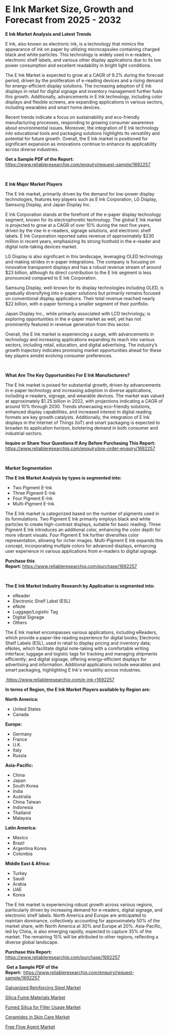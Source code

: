 <p><h1>E Ink Market Size, Growth and Forecast from 2025 - 2032</h1></p><p><strong>E Ink Market Analysis and Latest Trends</strong></p>
<p><p>E Ink, also known as electronic ink, is a technology that mimics the appearance of ink on paper by utilizing microcapsules containing charged black and white particles. This technology is widely used in e-readers, electronic shelf labels, and various other display applications due to its low power consumption and excellent readability in bright light conditions.</p><p>The E Ink Market is expected to grow at a CAGR of 9.2% during the forecast period, driven by the proliferation of e-reading devices and a rising demand for energy-efficient display solutions. The increasing adoption of E Ink displays in retail for digital signage and inventory management further fuels this growth. Additionally, advancements in E Ink technology, including color displays and flexible screens, are expanding applications in various sectors, including wearables and smart home devices.</p><p>Recent trends indicate a focus on sustainability and eco-friendly manufacturing processes, responding to growing consumer awareness about environmental issues. Moreover, the integration of E Ink technology into educational tools and packaging solutions highlights its versatility and potential for future growth. Overall, the E Ink market is positioned for significant expansion as innovations continue to enhance its applicability across diverse industries.</p></p>
<p><strong>Get a Sample PDF of the Report:&nbsp;</strong> <a href="https://www.reliableresearchiq.com/enquiry/request-sample/1692257?utm_campaign=1159&utm_medium=2&utm_source=Github&utm_content=ia&utm_term=31012025&utm_id=e-ink">https://www.reliableresearchiq.com/enquiry/request-sample/1692257</a></p>
<p>&nbsp;</p>
<p><strong>E Ink Major Market Players</strong></p>
<p><p>The E Ink market, primarily driven by the demand for low-power display technologies, features key players such as E Ink Corporation, LG Display, Samsung Display, and Japan Display Inc. </p><p>E Ink Corporation stands at the forefront of the e-paper display technology segment, known for its electrophoretic technology. The global E Ink market is projected to grow at a CAGR of over 10% during the next five years, driven by the rise in e-readers, signage solutions, and electronic shelf labels. E Ink Corporation reported sales revenue of approximately $230 million in recent years, emphasizing its strong foothold in the e-reader and digital note-taking devices market.</p><p>LG Display is also significant in this landscape, leveraging OLED technology and making strides in e-paper integrations. The company is focusing on innovative transparent displays and has a robust revenue stream of around $23 billion, although its direct contribution to the E Ink segment is less pronounced compared to E Ink Corporation.</p><p>Samsung Display, well-known for its display technologies including OLED, is gradually diversifying into e-paper solutions but primarily remains focused on conventional display applications. Their total revenue reached nearly $22 billion, with e-paper forming a smaller segment of their portfolio.</p><p>Japan Display Inc., while primarily associated with LCD technology, is exploring opportunities in the e-paper market as well, yet has not prominently featured in revenue generation from this sector.</p><p>Overall, the E Ink market is experiencing a surge, with advancements in technology and increasing applications expanding its reach into various sectors, including retail, education, and digital advertising. The industry’s growth trajectory indicates promising market opportunities ahead for these key players amidst evolving consumer preferences.</p></p>
<p>&nbsp;</p>
<p><strong>What Are The Key Opportunities For E Ink Manufacturers?</strong></p>
<p><p>The E Ink market is poised for substantial growth, driven by advancements in e-paper technology and increasing adoption in diverse applications, including e-readers, signage, and wearable devices. The market was valued at approximately $1.25 billion in 2022, with projections indicating a CAGR of around 10% through 2030. Trends showcasing eco-friendly solutions, enhanced display capabilities, and increased interest in digital reading formats are key growth catalysts. Additionally, the integration of E Ink displays in the Internet of Things (IoT) and smart packaging is expected to broaden its application horizon, bolstering demand in both consumer and industrial sectors.</p></p>
<p><strong>Inquire or Share Your Questions If Any Before Purchasing This Report:</strong> <a href="https://www.reliableresearchiq.com/enquiry/pre-order-enquiry/1692257?utm_campaign=1159&utm_medium=2&utm_source=Github&utm_content=ia&utm_term=31012025&utm_id=e-ink">https://www.reliableresearchiq.com/enquiry/pre-order-enquiry/1692257</a></p>
<p>&nbsp;</p>
<p><strong>Market Segmentation</strong></p>
<p><strong>The E Ink Market Analysis by types is segmented into:</strong></p>
<p><ul><li>Two Pigment E-Ink</li><li>Three Pigment E-Ink</li><li>Four Pigment E-Ink</li><li>Multi-Pigment E-Ink</li></ul></p>
<p><p>The E Ink market is categorized based on the number of pigments used in its formulations. Two Pigment E Ink primarily employs black and white particles to create high-contrast displays, suitable for basic reading. Three Pigment E Ink introduces an additional color, enhancing the color depth for more vibrant visuals. Four Pigment E Ink further diversifies color representation, allowing for richer images. Multi-Pigment E Ink expands this concept, incorporating multiple colors for advanced displays, enhancing user experience in various applications from e-readers to digital signage.</p></p>
<p><strong>Purchase this Report:&nbsp;</strong><a href="https://www.reliableresearchiq.com/purchase/1692257?utm_campaign=1159&utm_medium=2&utm_source=Github&utm_content=ia&utm_term=31012025&utm_id=e-ink">https://www.reliableresearchiq.com/purchase/1692257</a></p>
<p>&nbsp;</p>
<p><strong>The E Ink Market Industry Research by Application is segmented into:</strong></p>
<p><ul><li>eReader</li><li>Electronic Shelf Label (ESL)</li><li>eNote</li><li>Luggage/Logistic Tag</li><li>Digital Signage</li><li>Others</li></ul></p>
<p><p>The E Ink market encompasses various applications, including eReaders, which provide a paper-like reading experience for digital books; Electronic Shelf Labels (ESL), used in retail to display pricing and inventory data; eNotes, which facilitate digital note-taking with a comfortable writing interface; luggage and logistic tags for tracking and managing shipments efficiently; and digital signage, offering energy-efficient displays for advertising and information. Additional applications include wearables and smart packaging, highlighting E Ink's versatility across industries.</p></p>
<p><a href="https://www.reliableresearchiq.com/e-ink-r1692257?utm_campaign=1159&utm_medium=2&utm_source=Github&utm_content=ia&utm_term=31012025&utm_id=e-ink">&nbsp;https://www.reliableresearchiq.com/e-ink-r1692257</a></p>
<p><strong>In terms of Region, the E Ink Market Players available by Region are:</strong></p>
<p>
    <p> <strong> North America: </strong>
        <ul>
            <li>United States</li>
            <li>Canada</li>
        </ul>
        </p> 
    <p> <strong> Europe: </strong>
        <ul>
            <li>Germany</li>
            <li>France</li>
            <li>U.K.</li>
            <li>Italy</li>
            <li>Russia</li>
        </ul>
        </p> 
    <p> <strong> Asia-Pacific: </strong>
        <ul>
            <li>China</li>
            <li>Japan</li>
            <li>South Korea</li>
            <li>India</li>
            <li>Australia</li>
            <li>China Taiwan</li>
            <li>Indonesia</li>
            <li>Thailand</li>
            <li>Malaysia</li>
        </ul>
        </p> 
    <p> <strong> Latin America: </strong>
        <ul>
            <li>Mexico</li>
            <li>Brazil</li>
            <li>Argentina Korea</li>
            <li>Colombia</li>
        </ul>
        </p> 
    <p> <strong> Middle East & Africa: </strong>
        <ul>
            <li>Turkey</li>
            <li>Saudi</li>
            <li>Arabia</li>
            <li>UAE</li>
            <li>Korea</li>
        </ul>
    </p>
    </p>
<p><p>The E Ink market is experiencing robust growth across various regions, particularly driven by increasing demand for e-readers, digital signage, and electronic shelf labels. North America and Europe are anticipated to maintain dominance, collectively accounting for approximately 50% of the market share, with North America at 30% and Europe at 20%. Asia-Pacific, led by China, is also emerging rapidly, expected to capture 35% of the market. The remaining 15% will be attributed to other regions, reflecting a diverse global landscape.</p></p>
<p><strong>Purchase this Report: </strong><a href="https://www.reliableresearchiq.com/purchase/1692257?utm_campaign=1159&utm_medium=2&utm_source=Github&utm_content=ia&utm_term=31012025&utm_id=e-ink">https://www.reliableresearchiq.com/purchase/1692257</a></p>
<p>&nbsp;<strong>Get a Sample PDF of the Report:&nbsp;&nbsp;</strong><a href="https://www.reliableresearchiq.com/enquiry/request-sample/1692257?utm_campaign=1159&utm_medium=2&utm_source=Github&utm_content=ia&utm_term=31012025&utm_id=e-ink">https://www.reliableresearchiq.com/enquiry/request-sample/1692257</a></p>
<p><strong></strong></p>
<p><p><a href="https://github.com/nemcemakoi/Market-Research-Report-List-1/blob/main/galvanized-reinforcing-steel-market.md?utm_campaign=1159&utm_medium=2&utm_source=Github&utm_content=ia&utm_term=31012025&utm_id=e-ink">Galvanized Reinforcing Steel Market</a></p><p><a href="https://www.linkedin.com/pulse/revenue-insights-silica-fume-materials-market-projected-6-cagr-2tgue?utm_campaign=1159&utm_medium=2&utm_source=Github&utm_content=ia&utm_term=31012025&utm_id=e-ink">Silica Fume Materials Market</a></p><p><a href="https://www.linkedin.com/pulse/fumed-silica-filler-usage-market-overview-size-value-predicted-trkpc?utm_campaign=1159&utm_medium=2&utm_source=Github&utm_content=ia&utm_term=31012025&utm_id=e-ink">Fumed Silica for Filler Usage Market</a></p><p><a href="https://www.linkedin.com/pulse/comprehensive-study-ceramides-skin-care-market-share-size-zx1ge?utm_campaign=1159&utm_medium=2&utm_source=Github&utm_content=ia&utm_term=31012025&utm_id=e-ink">Ceramides in Skin Care Market</a></p><p><a href="https://github.com/sadithsondah72/Market-Research-Report-List-1/blob/main/free-flow-agent-market.md?utm_campaign=1159&utm_medium=2&utm_source=Github&utm_content=ia&utm_term=31012025&utm_id=e-ink">Free Flow Agent Market</a></p></p>
